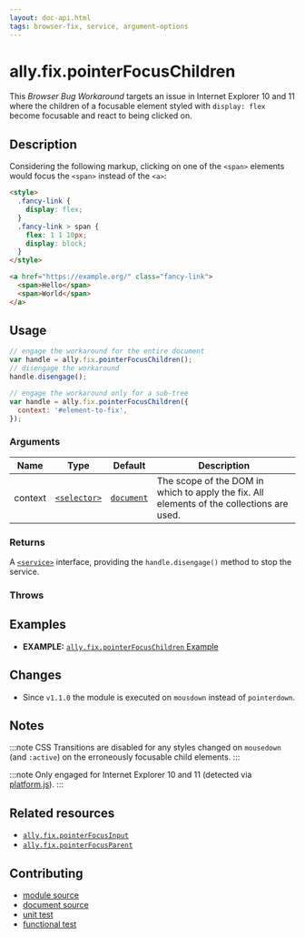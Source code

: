 ```yaml
---
layout: doc-api.html
tags: browser-fix, service, argument-options
---
```


# ally.fix.pointerFocusChildren

This *Browser Bug Workaround* targets an issue in Internet Explorer 10 and 11 where the children of a focusable element styled with `display: flex` become focusable and react to being clicked on.


## Description

Considering the following markup, clicking on one of the `<span>` elements would focus the `<span>` instead of the `<a>`:

```html
<style>
  .fancy-link {
    display: flex;
  }
  .fancy-link > span {
    flex: 1 1 10px;
    display: block;
  }
</style>

<a href="https://example.org/" class="fancy-link">
  <span>Hello</span>
  <span>World</span>
</a>
```


## Usage

```js
// engage the workaround for the entire document
var handle = ally.fix.pointerFocusChildren();
// disengage the workaround
handle.disengage();
```

```js
// engage the workaround only for a sub-tree
var handle = ally.fix.pointerFocusChildren({
  context: '#element-to-fix',
});
```

### Arguments

| Name | Type | Default | Description |
| ---- | ---- | ------- | ----------- |
| context | [`<selector>`](../concepts.md#Selector) | [`document`](https://developer.mozilla.org/en-US/docs/Web/API/Document) | The scope of the DOM in which to apply the fix. All elements of the collections are used. |

### Returns

A [`<service>`](../concepts.md#Service) interface, providing the `handle.disengage()` method to stop the service.

### Throws


## Examples

* **EXAMPLE:** [`ally.fix.pointerFocusChildren` Example](./pointer-focus-children.example.html)


## Changes

* Since `v1.1.0` the module is executed on `mousdown` instead of `pointerdown`.


## Notes

:::note
CSS Transitions are disabled for any styles changed on `mousedown` (and `:active`) on the erroneously focusable child elements.
:::

:::note
Only engaged for Internet Explorer 10 and 11 (detected via [platform.js](https://github.com/bestiejs/platform.js/)).
:::


## Related resources

* [`ally.fix.pointerFocusInput`](pointer-focus-input.md)
* [`ally.fix.pointerFocusParent`](pointer-focus-parent.md)


## Contributing

* [module source](https://github.com/medialize/ally.js/blob/master/src/fix/pointer-focus-children.js)
* [document source](https://github.com/medialize/ally.js/blob/master/docs/api/fix/pointer-focus-children.md)
* [unit test](https://github.com/medialize/ally.js/blob/master/test/unit/fix.pointer-focus-children.test.js)
* [functional test](https://github.com/medialize/ally.js/blob/master/test/functional/fix.pointer-focus-children.test.js)

